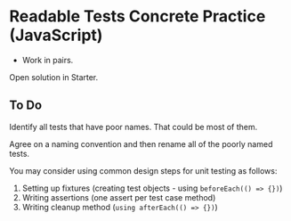 # Readable Tests Concrete Practice (JavaScript)

* Work in pairs.

Open solution in Starter.

## To Do

Identify all tests that have poor names. That could be most of them.

Agree on a naming convention and then rename all of the poorly named tests.

You may consider using common design steps for unit testing as follows:

1. Setting up fixtures (creating test objects - using `beforeEach(() => {})`)
2. Writing assertions (one assert per test case method)
3. Writing cleanup method (`using afterEach(() => {})`)
